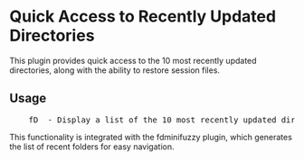  

# Quick Access to Recently Updated Directories

This plugin provides quick access to the 10 most recently updated directories, along with the ability to restore session files.

## Usage
<pre>
    <leader>fD  - Display a list of the 10 most recently updated directories
</pre>

This functionality is integrated with the fdminifuzzy plugin, which generates the list of recent folders for easy navigation.

